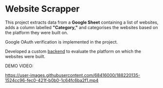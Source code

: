# Website Scrapper
This project extracts data from a **Google Sheet** containing a list of websites, adds a column labelled **"Category,"** and categorises the websites based on the platform they were built on.

Google OAuth verification is implemented in the project.

Developed a custom [backend](https://codesandbox.io/s/waappanalyzer-server-u1qst2) to evaluate the platform on which the websites were built.

DEMO VIDEO:


https://user-images.githubusercontent.com/68416000/188220135-1524cc96-fec0-421f-b0b0-1c64fc6ba2f1.mp4

